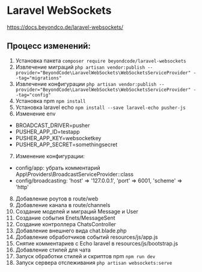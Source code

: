 # Laravel WebSockets 

https://docs.beyondco.de/laravel-websockets/

## Процесс изменений:

1. Установка пакета
`composer require beyondcode/laravel-websockets`
2. Извлечение миграций
`php artisan vendor:publish --provider="BeyondCode\LaravelWebSockets\WebSocketsServiceProvider" --tag="migrations"`
3. Извлечение конфигурации
`php artisan vendor:publish --provider="BeyondCode\LaravelWebSockets\WebSocketsServiceProvider" --tag="config"`
4. Установка npm 
`npm install`
5. Установка laravel echo 
`npm install --save laravel-echo pusher-js`
6. Изменение env
- BROADCAST_DRIVER=pusher
- PUSHER_APP_ID=testapp
- PUSHER_APP_KEY=websocketkey
- PUSHER_APP_SECRET=somethingsecret
7. Изменение конфигурации:
- config/app: убрать комментарий App\Providers\BroadcastServiceProvider::class
- config/broadcasting:
	'host' => '127.0.0.1',
    'port' => 6001,
    'scheme' => 'http'
8. Добавление роутов в route/web
9. Добавление канала в route/channels
10. Создание моделей и миграций Message и User
11. Создание события Enets/MessageSent
12. Создание контроллера ChatsController
13. Добавление внешнего вида chat.blade.php
14. Добавление обработчиков событий resources/js/app.js
15. Снятие комментариев с Echo laravel в resources/js/bootstrap.js
16. Добавление стилей для чата
17. Запуск обработки стилей и скриптов npm
`npm run dev`
18. Запуск сервера отслеживания
`php artisan websockets:serve`